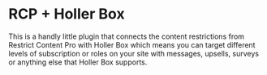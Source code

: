 # RCP + Holler Box

This is a handly little plugin that connects the content restrictions from Restrict Content Pro with Holler Box which means you can target different levels of subscription or roles on your site with messages, upsells, surveys or anything else that Holler Box supports. 
